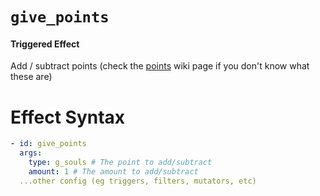 # `give_points`
#### Triggered Effect

Add / subtract points (check the [points](https://plugins.auxilor.io/effects/points) wiki page if you don't know what these are)

# Effect Syntax
```yaml
- id: give_points
  args:
    type: g_souls # The point to add/subtract
    amount: 1 # The amount to add/subtract
  ...other config (eg triggers, filters, mutators, etc)
```